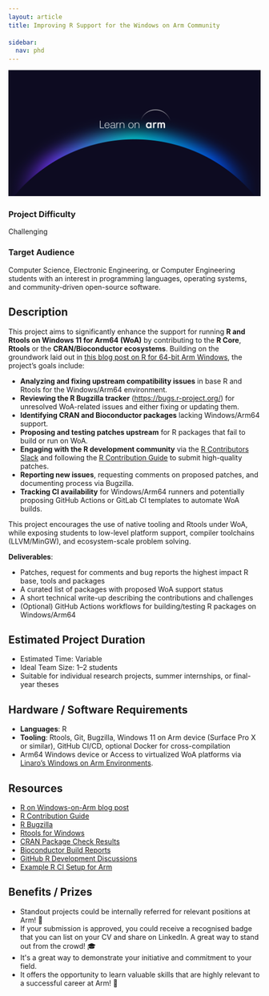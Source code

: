 ```yaml
---
layout: article
title: Improving R Support for the Windows on Arm Community 

sidebar:
  nav: phd
---
```

<img class="image image--xl" src="../images/Learn_on_Arm_banner.png"/>

### Project Difficulty  
Challenging

### Target Audience  
Computer Science, Electronic Engineering, or Computer Engineering students with an interest in programming languages, operating systems, and community-driven open-source software.

## Description  

This project aims to significantly enhance the support for running **R and Rtools on Windows 11 for Arm64 (WoA)** by contributing to the **R Core**, **Rtools** or the **CRAN/Bioconductor ecosystems**. Building on the groundwork laid out in [this blog post on R for 64-bit Arm Windows](https://blog.r-project.org/2024/04/23/r-on-64-bit-arm-windows/), the project’s goals include:

- **Analyzing and fixing upstream compatibility issues** in base R and Rtools for the Windows/Arm64 environment.
- **Reviewing the R Bugzilla tracker** (https://bugs.r-project.org/) for unresolved WoA-related issues and either fixing or updating them.
- **Identifying CRAN and Bioconductor packages** lacking Windows/Arm64 support.
- **Proposing and testing patches upstream** for R packages that fail to build or run on WoA.
- **Engaging with the R development community** via the [R Contributors Slack](https://contributor.r-project.org/slack) and following the [R Contribution Guide](https://github.com/r-devel/rdevguide?tab=readme-ov-file) to submit high-quality patches.
- **Reporting new issues**, requesting comments on proposed patches, and documenting process via Bugzilla.
- **Tracking CI availability** for Windows/Arm64 runners and potentially proposing GitHub Actions or GitLab CI templates to automate WoA builds.

This project encourages the use of native tooling and Rtools under WoA, while exposing students to low-level platform support, compiler toolchains (LLVM/MinGW), and ecosystem-scale problem solving.

**Deliverables**:
- Patches, request for comments and bug reports the highest impact R base, tools and packages
- A curated list of packages with proposed WoA support status
- A short technical write-up describing the contributions and challenges
- (Optional) GitHub Actions workflows for building/testing R packages on Windows/Arm64

## Estimated Project Duration  

- Estimated Time: Variable  
- Ideal Team Size: 1–2 students  
- Suitable for individual research projects, summer internships, or final-year theses

## Hardware / Software Requirements  

- **Languages**: R  
- **Tooling**: Rtools, Git, Bugzilla, Windows 11 on Arm device (Surface Pro X or similar), GitHub CI/CD, optional Docker for cross-compilation  
- Arm64 Windows device or Access to virtualized WoA platforms via [Linaro’s Windows on Arm Environments](https://linaro.atlassian.net/wiki/spaces/WOAR/pages/29005479987/Windows+on+Arm+Environments).

## Resources  

- [R on Windows-on-Arm blog post](https://blog.r-project.org/2024/04/23/r-on-64-bit-arm-windows/)  
- [R Contribution Guide](https://github.com/r-devel/rdevguide?tab=readme-ov-file)  
- [R Bugzilla](https://bugs.r-project.org/)  
- [Rtools for Windows](https://cran.r-project.org/bin/windows/Rtools/)  
- [CRAN Package Check Results](https://cran.r-project.org/web/checks/check_results.html)  
- [Bioconductor Build Reports](https://bioconductor.org/checkResults/)  
- [GitHub R Development Discussions](https://github.com/r-devel/r-source/discussions)  
- [Example R CI Setup for Arm](https://github.com/actions/setup-r)  

## Benefits / Prizes  

- Standout projects could be internally referred for relevant positions at Arm! 📃  
- If your submission is approved, you could receive a recognised badge that you can list on your CV and share on LinkedIn. A great way to stand out from the crowd! 🎓  
- It's a great way to demonstrate your initiative and commitment to your field.  
- It offers the opportunity to learn valuable skills that are highly relevant to a successful career at Arm! 🎉  
